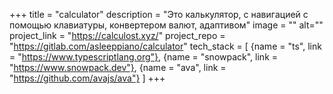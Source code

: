 +++
title = "calculator"
description = "Это калькулятор, с навигацией с помощью клавиатуры, конвертером валют, адаптивом"
image = ""
alt=""
project_link = "https://calculost.xyz/"
project_repo = "https://gitlab.com/asleeppiano/calculator"
tech_stack = [
  {name = "ts", link = "https://www.typescriptlang.org"},
  {name = "snowpack", link = "https://www.snowpack.dev"},
  {name = "ava", link = "https://github.com/avajs/ava"}
]
+++
